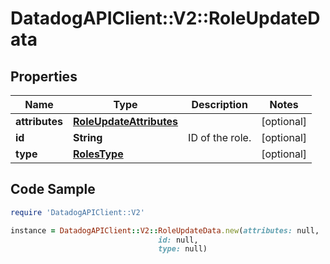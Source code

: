 # DatadogAPIClient::V2::RoleUpdateData

## Properties

Name | Type | Description | Notes
------------ | ------------- | ------------- | -------------
**attributes** | [**RoleUpdateAttributes**](RoleUpdateAttributes.md) |  | [optional] 
**id** | **String** | ID of the role. | [optional] 
**type** | [**RolesType**](RolesType.md) |  | [optional] 

## Code Sample

```ruby
require 'DatadogAPIClient::V2'

instance = DatadogAPIClient::V2::RoleUpdateData.new(attributes: null,
                                 id: null,
                                 type: null)
```


